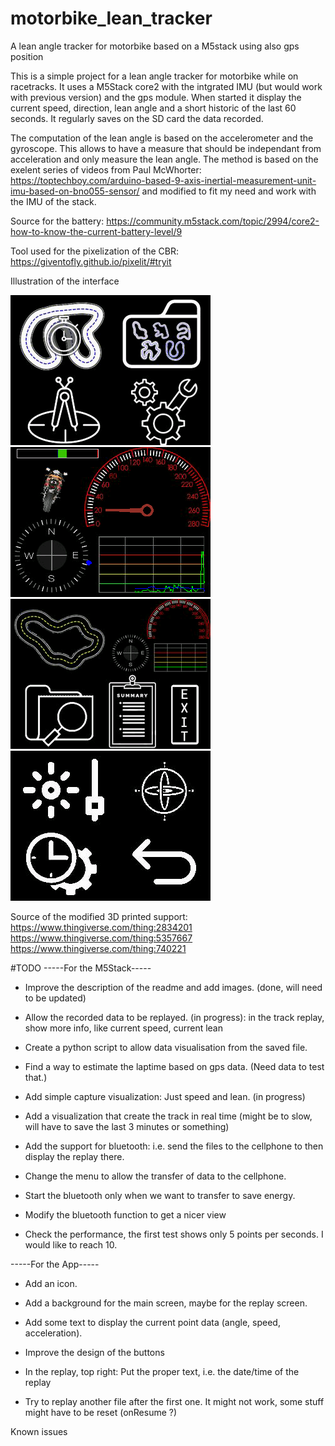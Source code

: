 # motorbike_lean_tracker
A lean angle tracker for motorbike based on a M5stack using also gps position

This is a simple project for a lean angle tracker for motorbike while on racetracks.
It uses a M5Stack core2 with the intgrated IMU (but would work with previous version) and the gps module.
When started it display the current speed, direction, lean angle and a short historic of the last 60 seconds.
It regularly saves on the SD card the data recorded.

The computation of the lean angle is based on the accelerometer and the gyroscope. This allows to have a measure that should be independant from acceleration and only measure the lean angle. The method is based on the exelent series of videos from Paul McWhorter: https://toptechboy.com/arduino-based-9-axis-inertial-measurement-unit-imu-based-on-bno055-sensor/ and modified to fit my need and work with the IMU of the stack.

Source for the battery: https://community.m5stack.com/topic/2994/core2-how-to-know-the-current-battery-level/9

Tool used for the pixelization of the CBR: https://giventofly.github.io/pixelit/#tryit

Illustration of the interface

![Main menu](https://github.com/yohan-hicof/motorbike_lean_tracker/blob/main/screen/main_screen.png)
![Main capture screen](https://github.com/yohan-hicof/motorbike_lean_tracker/blob/main/screen/capture_screen.png)
![Replay menu](https://github.com/yohan-hicof/motorbike_lean_tracker/blob/main/screen/replay_screen.png)
![Configuration menu](https://github.com/yohan-hicof/motorbike_lean_tracker/blob/main/screen/config_screen.png)

Source of the modified 3D printed support: https://www.thingiverse.com/thing:2834201
https://www.thingiverse.com/thing:5357667
https://www.thingiverse.com/thing:740221

#TODO
-----For the M5Stack-----

- Improve the description of the readme and add images. (done, will need to be updated)

- Allow the recorded data to be replayed. (in progress): in the track replay, show more info, like current speed, current lean

- Create a python script to allow data visualisation from the saved file.

- Find a way to estimate the laptime based on gps data. (Need data to test that.)

- Add simple capture visualization: Just speed and lean. (in progress)

- Add a visualization that create the track in real time (might be to slow, will have to save the last 3 minutes or something)

- Add the support for bluetooth: i.e. send the files to the cellphone to then display the replay there.

- Change the menu to allow the transfer of data to the cellphone.

- Start the bluetooth only when we want to transfer to save energy.

- Modify the bluetooth function to get a nicer view

- Check the performance, the first test shows only 5 points per seconds. I would like to reach 10.

-----For the App-----

- Add an icon.

- Add a background for the main screen, maybe for the replay screen.

- Add some text to display the current point data (angle, speed, acceleration).

- Improve the design of the buttons

- In the replay, top right: Put the proper text, i.e. the date/time of the replay

- Try to replay another file after the first one. It might not work, some stuff might have to be reset (onResume ?)

Known issues

